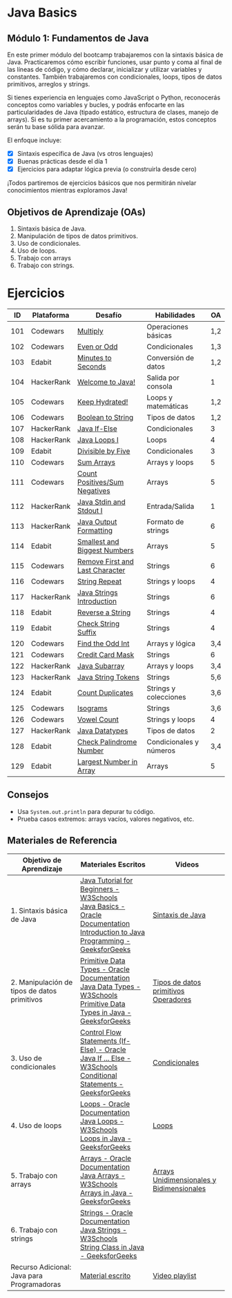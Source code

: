 # Java Basics

## Módulo 1: Fundamentos de Java
En este primer módulo del bootcamp trabajaremos con la sintaxis básica de Java. Practicaremos cómo escribir funciones, usar punto y coma al final de las líneas de código, y cómo declarar, inicializar y utilizar variables y constantes. También trabajaremos con condicionales, loops, tipos de datos primitivos, arreglos y strings.

Si tienes experiencia en lenguajes como JavaScript o Python, reconocerás conceptos como variables y bucles, y podrás enfocarte en las particularidades de Java (tipado estático, estructura de clases, manejo de arrays). Si es tu primer acercamiento a la programación, estos conceptos serán tu base sólida para avanzar.

El enfoque incluye:

* [X] Sintaxis específica de Java (vs otros lenguajes)
* [X] Buenas prácticas desde el día 1
* [X] Ejercicios para adaptar lógica previa (o construirla desde cero)

¡Todos partiremos de ejercicios básicos que nos permitirán nivelar conocimientos mientras exploramos Java!

## Objetivos de Aprendizaje (OAs)
1. Sintaxis básica de Java.
2. Manipulación de tipos de datos primitivos.
3. Uso de condicionales.
4. Uso de loops.
5. Trabajo con arrays
6. Trabajo con strings.

# Ejercicios

| ID     | Plataforma  | Desafío                                                                 | Habilidades                          | OA  |
|--------|-------------|-------------------------------------------------------------------------|--------------------------------------|-----|
| 101 | Codewars    | [Multiply](https://www.codewars.com/kata/50654ddff44f800200000004)      | Operaciones básicas                  | 1,2 |
| 102 | Codewars    | [Even or Odd](https://www.codewars.com/kata/53da3dbb4a5168369a0000fe)   | Condicionales                        | 1,3 |
| 103 | Edabit      | [Minutes to Seconds](https://edabit.com/challenge/8q54MKnRrm89pSLmW)    | Conversión de datos                  | 1,2 |
| 104 | HackerRank  | [Welcome to Java!](https://www.hackerrank.com/challenges/welcome-to-java) | Salida por consola                   | 1   |
| 105 | Codewars    | [Keep Hydrated!](https://www.codewars.com/kata/582cb0224e56e068d800003c)| Loops y matemáticas                  | 1,2   |
| 106 | Codewars    | [Boolean to String](https://www.codewars.com/kata/551b4501ac0447318f0009cd) | Tipos de datos                      | 1,2 |
| 107 | HackerRank  | [Java If-Else](https://www.hackerrank.com/challenges/java-if-else)      | Condicionales                        | 3   |
| 108 | HackerRank  | [Java Loops I](https://www.hackerrank.com/challenges/java-loops-i)      | Loops                                | 4   |
| 109 | Edabit      | [Divisible by Five](https://edabit.com/challenge/SLegK4jNvLgvC5XfL)     | Condicionales                        | 3   |
| 110 | Codewars    | [Sum Arrays](https://www.codewars.com/kata/53dc54212259ed3d4f00071c)    | Arrays y loops                       | 5   |
| 111 | Codewars    | [Count Positives/Sum Negatives](https://www.codewars.com/kata/576bb71bbbcf0951d5000044) | Arrays                     | 5   |
| 112 | HackerRank  | [Java Stdin and Stdout I](https://www.hackerrank.com/challenges/java-stdin-and-stdout-1) | Entrada/Salida           | 1   |
| 113 | HackerRank  | [Java Output Formatting](https://www.hackerrank.com/challenges/java-output-formatting) | Formato de strings      | 6   |
| 114 | Edabit      | [Smallest and Biggest Numbers](https://edabit.com/challenge/Q3n42rEWanZSTmsJm) | Arrays                   | 5   |
| 115 | Codewars    | [Remove First and Last Character](https://www.codewars.com/kata/56bc28ad5bdaeb4876000d7e) | Strings               | 6   |
| 116 | Codewars    | [String Repeat](https://www.codewars.com/kata/57a0e5c372292dd76d000d7e) | Strings y loops                      | 4   |
| 117 | HackerRank  | [Java Strings Introduction](https://www.hackerrank.com/challenges/java-strings-introduction) | Strings      | 6   |
| 118 | Edabit      | [Reverse a String](https://edabit.com/challenge/5gnyJw8N8YrvyyTLh)     | Strings                              | 4   |
| 119 | Edabit      | [Check String Suffix](https://edabit.com/challenge/YTECpnCCeJsYqYvfF)  | Strings                              | 4   |
| 120 | Codewars    | [Find the Odd Int](https://www.codewars.com/kata/54da5a58ea159efa38000836) | Arrays y lógica              | 3,4 |
| 121 | Codewars    | [Credit Card Mask](https://www.codewars.com/kata/5412509bd436bd33920011bc) | Strings                  | 6   |
| 122 | HackerRank  | [Java Subarray](https://www.hackerrank.com/challenges/java-negative-subarray) | Arrays y loops          | 3,4 |
| 123 | HackerRank  | [Java String Tokens](https://www.hackerrank.com/challenges/java-string-tokens) | Strings               | 5,6   |
| 124 | Edabit      | [Count Duplicates](https://edabit.com/challenge/ENNmwseEab73TMoBc)     | Strings y colecciones                | 3,6   |
| 125 | Codewars    | [Isograms](https://www.codewars.com/kata/54ba84be607a92aa900000f1)     | Strings                              | 3,6   |
| 126 | Codewars    | [Vowel Count](https://www.codewars.com/kata/54ff3102c1bad923760001f3)  | Strings y loops                      | 4   |
| 127 | HackerRank  | [Java Datatypes](https://www.hackerrank.com/challenges/java-datatypes) | Tipos de datos                       | 2   |
| 128 | Edabit      | [Check Palindrome Number](https://edabit.com/challenge/tMrbB6cwZDWGjvKKj) | Condicionales y números      | 3,4 |
| 129 | Edabit      | [Largest Number in Array](https://edabit.com/challenge/hymPkXdhmDQLe87QT) | Arrays                   | 5   |

## Consejos
- Usa `System.out.println` para depurar tu código.
- Prueba casos extremos: arrays vacíos, valores negativos, etc.

## Materiales de Referencia

| Objetivo de Aprendizaje | Materiales Escritos                                                                                                                                                                                                                             | Videos                                                                                                                     |
|---------------------------------|-------------------------------------------------------------------------------------------------------------------------------------------------------------------------------------------------------------------------------------------------|----------------------------------------------------------------------------------------------------------------------------|
| 1. Sintaxis básica de Java      | [Java Tutorial for Beginners - W3Schools](https://www.w3schools.com/java/) <br> [Java Basics - Oracle Documentation](https://docs.oracle.com/javase/tutorial/java/nutsandbolts/index.html) <br> [Introduction to Java Programming - GeeksforGeeks](https://www.geeksforgeeks.org/introduction-to-java/) | [Sintaxis de Java](https://www.youtube.com/watch?v=qxXcI56NfnE&t=1571s)                                                                                   |
| 2. Manipulación de tipos de datos primitivos | [Primitive Data Types - Oracle Documentation](https://docs.oracle.com/javase/tutorial/java/nutsandbolts/datatypes.html) <br> [Java Data Types - W3Schools](https://www.w3schools.com/java/java_data_types.asp) <br> [Primitive Data Types in Java - GeeksforGeeks](https://www.geeksforgeeks.org/data-types-in-java/) | [Tipos de datos primitivos](https://www.youtube.com/watch?v=qxXcI56NfnE&t=35m27s) <br> [Operadores](https://www.youtube.com/watch?v=qxXcI56NfnE&t=1h04m10s) |
| 3. Uso de condicionales         | [Control Flow Statements (If-Else) - Oracle](https://docs.oracle.com/javase/tutorial/java/nutsandbolts/if.html) <br> [Java If ... Else - W3Schools](https://www.w3schools.com/java/java_conditions.asp) <br> [Conditional Statements - GeeksforGeeks](https://www.geeksforgeeks.org/decision-making-javaif-else-switch-break-continue-jump/) | [Condicionales](https://www.youtube.com/watch?v=qxXcI56NfnE&t=1h23m31s)                                                                                  |
| 4. Uso de loops                 | [Loops - Oracle Documentation](https://docs.oracle.com/javase/tutorial/java/nutsandbolts/while.html) <br> [Java Loops - W3Schools](https://www.w3schools.com/java/java_while_loop.asp) <br> [Loops in Java - GeeksforGeeks](https://www.geeksforgeeks.org/loops-in-java/) | [Loops](https://www.youtube.com/watch?v=qxXcI56NfnE&t=3h22m21s)                                                                                         |
| 5. Trabajo con arrays           | [Arrays - Oracle Documentation](https://docs.oracle.com/javase/tutorial/java/nutsandbolts/arrays.html) <br> [Java Arrays - W3Schools](https://www.w3schools.com/java/java_arrays.asp) <br> [Arrays in Java - GeeksforGeeks](https://www.geeksforgeeks.org/arrays-in-java/) | [Arrays Unidimensionales y Bidimensionales](https://www.youtube.com/watch?v=qxXcI56NfnE&t=5h35m00s)                                                    |
| 6. Trabajo con strings          | [Strings - Oracle Documentation](https://docs.oracle.com/javase/tutorial/java/data/strings.html) <br> [Java Strings - W3Schools](https://www.w3schools.com/java/java_strings.asp) <br> [String Class in Java - GeeksforGeeks](https://www.geeksforgeeks.org/string-class-in-java/) |                                                                                                                                                           |
| Recurso Adicional: Java para Programadoras    | [Material escrito](https://resuadam2-pro.vercel.app/docs/tema4/Apuntes%20y%20Ejemplos/IntroJava)                                                                                                                                              | [Video playlist](https://www.youtube.com/playlist?list=PLgqNF1r2jtYy2sPao3vyRtJ9wNUVpJBnu)                                                              |
